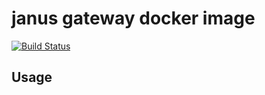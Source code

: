 # janus gateway docker image
[![Build Status](https://travis-ci.org/ssskip/docker-janus-gateway.svg?branch=master)](https://travis-ci.org/ssskip/docker-janus-gateway)

## Usage

```
    
```